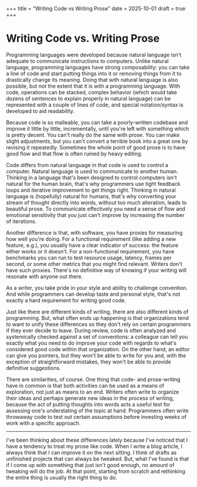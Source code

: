 +++ 
title = "Writing Code vs Writing Prose"
date = 2025-10-01
draft = true
+++ 

# Writing Code vs. Writing Prose

Programming languages were developed because natural language isn't adequate to communicate
instructions to computers. Unlike natural language, programming languages have strong composability:
you can take a line of code and start putting things into it or removing things from it to
drastically change its meaning. Doing that with natural language is also possible, but not the
extent that it is with a programming language. With code, operations can be stacked, complex
behavior (which would take dozens of sentences to explain properly in natural language) can be
represented with a couple of lines of code, and special notation/syntax is developed to aid
readability.

Because code is so malleable, you can take a poorly-written codebase and improve it little by
little, incrementally, until you're left with something which is pretty decent. You can't really do
the same with prose. You can make slight adjustments, but you can't convert a terrible book into a
great one by revising it repeatedly. Sometimes the whole point of good prose is to have good flow
and that flow is often ruined by heavy editing.

Code differs from natural language in that code is used to control a computer. Natural language is
used to communicate to another human. Thinking in a language that's been designed to control
computers isn't natural for the human brain, that's why programmers use tight feedback loops and
iterative improvement to get things right. Thinking in natural language is (hopefully) natural for
humans, that's why converting your stream of thought directly into words, without too much
alteration, leads to beautiful prose. To communicate effectively you need a sense of flow and
emotional sensitivity that you just can't improve by increasing the number of iterations.

Another difference is that, with software, you have proxies for measuring how well you're doing. For
a functional requirement (like adding a new feature, e.g.), you usually have a clear indicator of
success: the feature either works or it doesn't. For a non-functional requirement, you have
benchmarks you can run to test resource usage, latency, frames per second, or some other metrics
that you might find relevant. Writers don't have such proxies. There's no definitive way of knowing
if your writing will resonate with anyone out there.

As a writer, you take pride in your style and ability to challenge convention. And while programmers
can develop taste and personal style, that's not exactly a hard requirement for writing good code.

Just like there are different kinds of writing, there are also different kinds of programming. But,
what often ends up happening is that organizations tend to want to unify these differences so they
don't rely on certain programmers if they ever decide to leave. During review, code is often
analyzed and systemically checked against a set of conventions: a colleague can tell you exactly
what you need to do improve your code with regards to what's considered good code within that
organization. On the other hand, an editor can give you pointers, but they won't be able to write
for you and, with the exception of straightforward mistakes, they won't be able to provide
definitive suggestions.

There are similarities, of course. One thing that code- and prose-writing have in common is that
both activities can be used as a means of exploration, not just as means to an end. Writers often
write to organize their ideas and perhaps generate new ideas in the process of writing, because the
act of putting thoughts into words acts a useful test for assessing one's understating of the topic
at hand. Programmers often write throwaway code to test out certain assumptions before investing
weeks of work with a specific approach. 

---

I've been thinking about these differences lately because I've noticed that I have a tendency to
treat my prose like code. When I write a blog article, I always think that I can improve it on the
next sitting. I think of drafts as unfinished projects that can always be tweaked. But, what I've
found is that if I come up with something that just isn't good enough, no amount of tweaking will do
the job. At that point, starting from scratch and rethinking the entire thing is usually the right
thing to do.
